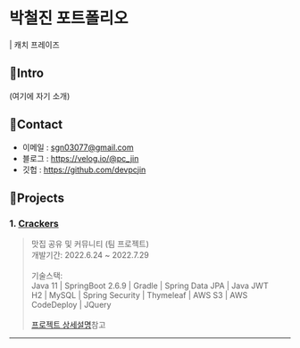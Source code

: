 # 박철진 포트폴리오
| 캐치 프레이즈

## 📌Intro
(여기에 자기 소개)

## 📌Contact
- 이메일 : sgn03077@gmail.com
- 블로그 : https://velog.io/@pc_jin
- 깃헙 : https://github.com/devpcjin

## 📌Projects
### 1. [Crackers](https://crackers.life)
> 맛집 공유 및 커뮤니티 (팀 프로젝트)</br>
개발기간: 2022.6.24 ~ 2022.7.29</br></br>
기술스택:</br>
Java 11 | SpringBoot 2.6.9 | Gradle | Spring Data JPA | Java JWT </br>
H2 | MySQL | Spring Security | Thymeleaf | AWS S3 | AWS CodeDeploy | JQuery</br></br>
[프로젝트 상세설명]()참고
---
